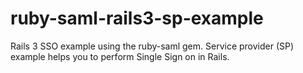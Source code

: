 # ruby-saml-rails3-sp-example
Rails 3 SSO example using the ruby-saml gem. Service provider (SP) example helps you to perform Single Sign on in Rails.
